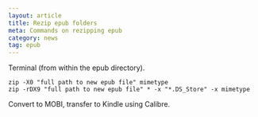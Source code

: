 ```yaml
---
layout: article
title: Rezip epub folders
meta: Commands on rezipping epub
category: news
tag: epub
---
```


Terminal (from within the epub directory).

```
zip -X0 "full path to new epub file" mimetype
zip -rDX9 "full path to new epub file" * -x "*.DS_Store" -x mimetype
```

Convert to MOBI, transfer to Kindle using Calibre.


